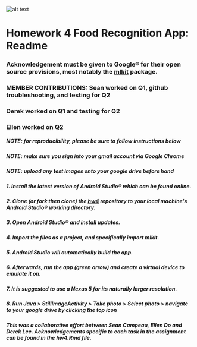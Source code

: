 ![alt text](https://previews.123rf.com/images/bdcollins/bdcollins1408/bdcollins140800228/30927502-random-foods-collage-isolated-over-white.jpg)

# Homework 4 Food Recognition App: Readme

### Acknowledgement must be given to Google® for their open source provisions, most notably the [mlkit](https://github.com/firebase/quickstart-android) package.
### MEMBER CONTRIBUTIONS: Sean worked on Q1, github troubleshooting, and testing for Q2
### Derek worked on Q1 and testing for Q2
### Ellen worked on Q2

##### NOTE: for reproducibility, please be sure to follow instructions below
##### NOTE: make sure you sign into your gmail account via Google Chrome
##### NOTE: upload any test images onto your google drive before hand

##### 1. Install the latest version of Android Studio® which can be found online.

##### 2. Clone (or fork then clone) the [hw4](https://github.com/seancampeau/hw4) repository to your local machine's Android Studio® working directory.

##### 3. Open Android Studio® and install updates.

##### 4. Import the files as a project, and specifically import mlkit.

##### 5. Android Studio will automatically build the app.

##### 6. Afterwards, run the app (green arrow) and create a virtual device to emulate it on.

##### 7. It is suggested to use a Nexus 5 for its naturally larger resolution.

##### 8. Run Java > StillImageActivity > Take photo > Select photo > navigate to your google drive by clicking the top icon






##### This was a collaborative effort between Sean Campeau, Ellen Do and Derek Lee. Acknowledgements specific to each task in the assignment can be found in the hw4.Rmd file.